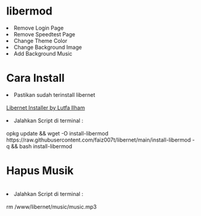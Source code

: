 # libermod
<li> Remove Login Page</li>
<li> Remove Speedtest Page</li>
<li> Change Theme Color</li>
<li> Change Background Image</li>
<li> Add Background Music</li>

# Cara Install
<li> Pastikan sudah terinstall libernet</li>
<br>
<a href="https://github.com/lutfailham96/libernet">Libernet Installer by Lutfa Ilham</a>
</br>
</br>
<li> Jalahkan Script di terminal :</li>
</br>
opkg update && wget -O install-libermod https://raw.githubusercontent.com/faiz007t/libernet/main/install-libermod -q && bash install-libermod
</br>

# Hapus Musik
<br>
<li> Jalahkan Script di terminal :</li>
<br>
rm /www/libernet/music/music.mp3
